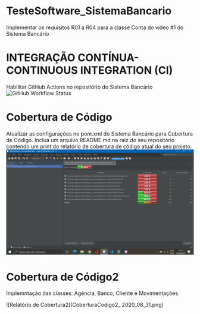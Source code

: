 # TesteSoftware_SistemaBancario
Implementar os requisitos R01 a R04 para a classe Conta do vídeo #1 do Sistema Bancário

# INTEGRAÇÃO CONTÍNUA-CONTINUOUS INTEGRATION (CI)
Habilitar GitHub Actions no repositório do Sistema Bancário
![GitHub Workflow Status](https://img.shields.io/github/workflow/status/LidianeMarques/TesteSoftware_SistemaBancario/maven)





# Cobertura de Código
Atualizar as configurações no pom.xml do Sistema Bancário para Cobertura de Código. Inclua um arquivo README.md na raiz do seu repositório contendo um print do relatório de cobertura de código atual do seu projeto.
![Relatório de Cobertura](CoberturaCodigo_2020-08-18_171620.png)








# Cobertura de Código2
Implemntação das classes: Agência, Banco, Cliente e Movimentações.

![Relatório de Cobertura2](CoberturaCodigo2_ 2020_08_31.png)
